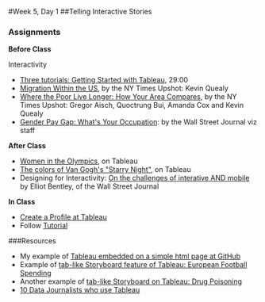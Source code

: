 #Week 5, Day 1
##Telling Interactive Stories

### Assignments

**Before Class**

Interactivity

- [Three tutorials: Getting Started with Tableau](http://www.tableau.com/learn/training#getting-started), 29:00
- [Migration Within the US](http://www.nytimes.com/interactive/2014/08/13/upshot/where-people-in-each-state-were-born.html?abt=0002&abg=0&_r=0), by the NY Times Upshot: Kevin Quealy
- [Where the Poor Live Longer: How Your Area Compares](http://www.nytimes.com/interactive/2016/04/11/upshot/where-the-poor-live-longer-how-your-area-compares.html?em_pos=small&emc=edit_up_20160411&nl=upshot&nl_art=1&nlid=724199&ref=headline&te=1&_r=1), by the NY Times Upshot: Gregor Aisch, Quoctrung Bui, Amanda Cox and Kevin Quealy
- [Gender Pay Gap: What's Your Occupation](http://graphics.wsj.com/gender-pay-gap/): by the Wall Street Journal viz staff

**After Class**

- [Women in the Olympics](https://public.tableau.com/s/gallery/women-summer-games?utm_source=feedburner&utm_medium=email&utm_campaign=Feed%3A+VizOfTheDay+%28Viz+of+the+Day+-+Beautiful+Visual+Stories%29), on Tableau
- [The colors of Van Gogh's "Starry Night"](https://public.tableau.com/s/gallery/colors-starry-night?utm_source=feedburner&utm_medium=email&utm_campaign=Feed%3A+VizOfTheDay+%28Viz+of+the+Day+-+Beautiful+Visual+Stories%29), on Tableau
- Designing for Interactivity: [On the challenges of interative AND mobile](https://www.journalism.co.uk/news/how-the-wall-street-journal-approaches-data-interactives-on-mobile/s2/a574385/) by Elliot Bentley, of the Wall Street Journal

**In Class**

- [Create a Profile at Tableau](https://public.tableau.com)
- Follow [Tutorial](DataViz-Syllabus/Tableau.md)

###Resources
- My example of [Tableau embedded on a simple html page at GitHub](http://jacklule.github.io/pages/embed-test-Tableau.html)
- Example of [tab-like Storyboard feature of Tableau: European Football Spending](https://public.tableau.com/s/gallery/spending-and-performance-5-european-football-leagues)
- Another example of [tab-like Storyboard on Tableau: Drug Poisoning](https://public.tableau.com/s/gallery/fatal-drug-overdose-rates-united-states?utm_source=feedburner&utm_medium=email&utm_campaign=Feed%3A+VizOfTheDay+%28Viz+of+the+Day+-+Beautiful+Visual+Stories%29)
- [10 Data Journalists who use Tableau](https://public.tableau.com/s/blog/2016/02/10-data-journalists-follow-tableau-public?utm_campaign=Tableau%20Public%20Newsletter%20-%20GLOBAL%20en-US%20-%202016-03-08&utm_medium=email&utm_source=Eloqua&domain=gmail.com&eid=CTBLS000006197857#modal-signin)





